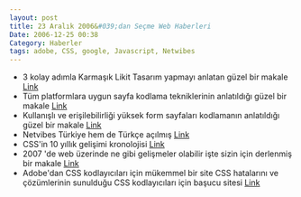 ```yaml
---
layout: post
title: 23 Aralık 2006&#039;dan Seçme Web Haberleri
Date: 2006-12-25 00:38
Category: Haberler
tags: adobe, CSS, google, Javascript, Netwibes
---
```


-   3 kolay adımla Karmaşık Likit Tasarım yapmayı anlatan güzel bir
    makale [Link][]
-   Tüm platformlara uygun sayfa kodlama tekniklerinin anlatıldığı güzel
    bir makale [Link][1]
-   Kullanışlı ve erişilebilirliği yüksek form sayfaları kodlamanın
    anlatıldığı güzel bir makale [Link][2]
-   Netvibes Türkiye hem de Türkçe açılmış [Link][3]
-   CSS'in 10 yıllık gelişimi kronolojisi [Link][4]
-   2007 'de web üzerinde ne gibi gelişmeler olabilir işte sizin için
    derlenmiş bir makale [Link][5]
-   Adobe'dan CSS kodlayıcıları için mükemmel bir site CSS hatalarını ve
    çözümlerinin sunulduğu CSS kodlayıcıları için başucu sitesi
    [Link][6]


  [Link]: http://24ways.org/2006/intricate-fluid-layouts
  [1]: http://www.alistapart.com/articles/switchymclayout
  [2]: http://www.alistapart.com/articles/makingcompactformsmoreaccessible
  [3]: http://www.netvibes.com/
  [4]: http://www.w3.org/Style/CSS10/
  [5]: http://www.readwriteweb.com/archives/2007_web_predictions.php
  [6]: http://www.adobe.com/cfusion/communityengine/index.cfm?event=homepage&productId=1
